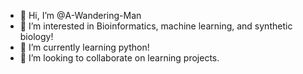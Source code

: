 - 👋 Hi, I’m @A-Wandering-Man
- 👀 I’m interested in Bioinformatics, machine learning, and synthetic biology!
- 🌱 I’m currently learning python!
- 💞️ I’m looking to collaborate on learning projects.

<!---
A-Wandering-Man/A-Wandering-Man is a ✨ special ✨ repository because its `README.md` (this file) appears on your GitHub profile.
You can click the Preview link to take a look at your changes.
--->
